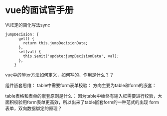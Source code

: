 # vue的面试官手册
VUE定的简化写法sync
```
jumpDecision: {
      get() {
        return this.jumpDecisionData;
      },
      set(val) {
        this.$emit('update:jumpDecisionData', val);
      },
    }
```


vue中的filter方法如何定义，如何写的，作用是什么？？


组件嵌套思维：
table中需要form表单校验：
方向主要为table和form的嵌套：


table表格和表单的嵌套原则是什么：
因为table中始终有输入框需要进行校验，大面积校验用form表单更高效，所以出来了table嵌套form的一种范式的出现
form表单，双向数据绑定的原理？

